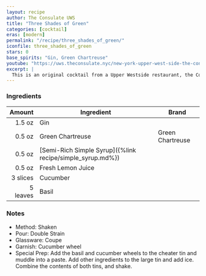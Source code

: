 ```yaml
---
layout: recipe
author: The Consulate UWS
title: "Three Shades of Green"
categories: [cocktail]
eras: [modern]
permalink: "/recipe/three_shades_of_green/"
iconfile: three_shades_of_green
stars: 0
base_spirits: "Gin, Green Chartreuse"
youtube: "https://uws.theconsulate.nyc/new-york-upper-west-side-the-consulate-drink-menu"
excerpt: |
  This is an original cocktail from a Upper Westside restaurant, the Consulate.
---
```


### Ingredients

|   Amount | Ingredient                                                | Brand            |
| -------: | --------------------------------------------------------- | ---------------- |
|   1.5 oz | Gin                                                       |
|   0.5 oz | Green Chartreuse                                          | Green Chartreuse |
|   0.5 oz | [Semi-Rich Simple Syrup]({%link recipe/simple_syrup.md%}) |
|   0.5 oz | Fresh Lemon Juice                                         |
| 3 slices | Cucumber                                                  |
| 5 leaves | Basil                                                     |

### Notes

- Method: Shaken
- Pour: Double Strain
- Glassware: Coupe
- Garnish: Cucumber wheel
- Special Prep: Add the basil and cucumber wheels to the cheater tin and muddle into a paste. Add other ingredients to the large tin and add ice. Combine the contents of both tins, and shake.
